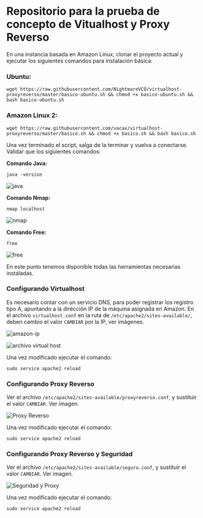 # Repositorio para la prueba de concepto de Vitualhost y Proxy Reverso

En una instancia basada en Amazon Linux, clonar el proyecto actual y ejecutar los siguientes comandos para instalación básica:

### Ubuntu:

`
wget https://raw.githubusercontent.com/NightmareVCO/virtualhost-proxyreverso/master/basico-ubuntu.sh && chmod +x basico-ubuntu.sh && bash basico-ubuntu.sh
`

### Amazon Linux 2:
`
wget https://raw.githubusercontent.com/vacax/virtualhost-proxyreverso/master/basico.sh && chmod +x basico.sh && bash basico.sh
`

Una vez terminado el script, salga de la terminar y vuelva a conectarse. Validar que los siguientes comandos:

**Comando Java:**

`
java -version
`

![java](imagenes/java.png)

**Comando Nmap:**

`
nmap localhost
`

![nmap](imagenes/nmap.png)

**Comando Free:**

`
free 
`

![free](imagenes/free.png)

En este punto tenemos disponible todas las herramientas necesarias instaladas.

### **Configurando Virtualhost**

Es necesario contar con un servicio DNS, para poder registrar los registro tipo A, 
apuntando a la dirección IP de la máquina asignada en Amazon. En el archivo ``virtualhost.conf`` 
en la ruta de ``/etc/apache2/sites-available/``, deben cambio el valor ``CAMBIAR`` por la IP, ver imágenes.

![amazon-ip](imagenes/ip-amazo.png)

![archivo virtual host](imagenes/virtualhost.png)

Una vez modificado ejecutar el comando: 
```
sudo service apache2 reload
```

### **Configurando Proxy Reverso**

Ver el archivo ``/etc/apache2/sites-available/proxyreverso.conf``, y sustituir el valor ``CAMBIAR``. Ver imagen.

![Proxy Reverso](imagenes/proxyreverso.png)

Una vez modificado ejecutar el comando:
```
sudo service apache2 reload
```

### **Configurando Proxy Reverso y Seguridad**

Ver el archivo ``/etc/apache2/sites-available/seguro.conf``, y sustituir el valor ``CAMBIAR``. Ver imagen.

![Seguridad y Proxy](imagenes/seguridad.png)

Una vez modificado ejecutar el comando:
```
sudo service apache2 reload
```
